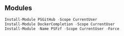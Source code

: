 ## Modules

``` Powershell
Install-Module PSGitHub -Scope CurrentUser
Install-Module DockerCompletion -Scope CurrentUser
Install-Module -Name PSFzf -Scope CurrentUser -Force
```
